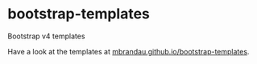 # bootstrap-templates
Bootstrap v4 templates

Have a look at the templates at [mbrandau.github.io/bootstrap-templates](https://mbrandau.github.io/bootstrap-templates).
